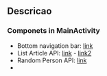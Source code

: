 ## Descricao
### Componets in MainActivity
- Bottom navigation bar: [link](https://material.io/components/bottom-navigation/android#bottom-navigation-bar)
- List Article API: [link](https://api.spaceflightnewsapi.net/v3/documentation#/) - [link2](https://spaceflightnewsapi.net)
- Random Person API: [link](https://randomuser.me)
- 
